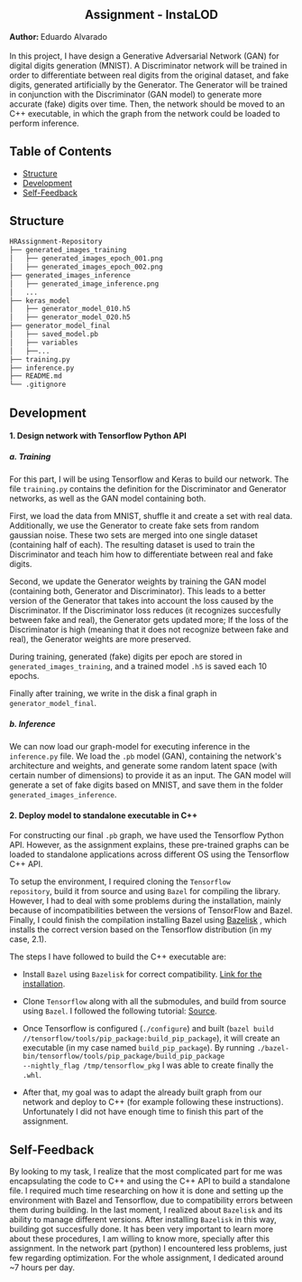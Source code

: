 <h2 align="center"> Assignment - InstaLOD </h2>
<b> Author: </b> Eduardo Alvarado <br> <br> 
In this project, I have design a Generative Adversarial Network (GAN) for digital digits generation (MNIST).
A Discriminator network will be trained in order to differentiate between real digits from the original dataset, and
fake digits, generated artificially by the Generator.
The Generator will be trained in conjunction with the Discriminator (GAN model) to generate more accurate (fake) digits
over time. Then, the network should be moved to an C++ executable, in which the graph from the network could be loaded to perform inference.

<!-- START doctoc generated TOC please keep comment here to allow auto update -->
<!-- DON'T EDIT THIS SECTION, INSTEAD RE-RUN doctoc TO UPDATE -->
## Table of Contents

- [Structure](#structure)
- [Development](#development)
- [Self-Feedback](#self-feedback)

<!-- END doctoc generated TOC please keep comment here to allow auto update -->

## Structure

```bash
HRAssignment-Repository
├── generated_images_training
│   ├── generated_images_epoch_001.png
│   ├── generated_images_epoch_002.png
├── generated_images_inference
│   ├── generated_image_inference.png
│   ...
├── keras_model
│   ├── generator_model_010.h5
│   ├── generator_model_020.h5
├── generator_model_final
│   ├── saved_model.pb
│   ├── variables
│	├──...
├── training.py
├── inference.py
├── README.md
└── .gitignore
```


## Development

<h4> 1. Design network with Tensorflow Python API </h4>

<h5> a. Training </h5>

For this part, I will be using Tensorflow and Keras to build our network. 
The file <code>training.py</code> contains the definition for the Discriminator and Generator networks, as well as the GAN model containing both.

First, we load the data from MNIST, shuffle it and create a set with real data. Additionally, we use the Generator to create fake sets from random gaussian noise. These two sets are merged into one single dataset (containing half of each). The resulting dataset is used to train the Discriminator and teach him how to differentiate between real and fake digits.

Second, we update the Generator weights by training the GAN model (containing both, Generator and Discriminator). This leads to a better version of the Generator that takes into account the loss caused by the Discriminator. If the Discriminator loss reduces (it recognizes succesfully between fake and real), the Generator gets updated more; If the loss of the Discriminator is high (meaning
that it does not recognize between fake and real), the Generator weights are more preserved.

During training, generated (fake) digits per epoch are stored in <code>generated_images_training</code>, and a trained model <code>.h5</code> is saved each 10 epochs.

Finally after training, we write in the disk a final graph in <code>generator_model_final</code>.

<h5> b. Inference </h5>

We can now load our graph-model for executing inference in the <code>inference.py</code> file. We load the <code>.pb</code> model (GAN), containing the network's architecture and weights, and generate some random latent space (with certain number of dimensions) to provide it as an input. The GAN model will generate a set of fake digits based on MNIST, and save them in the folder <code>generated_images_inference</code>.

<h4> 2. Deploy model to standalone executable in C++ </h4>

For constructing our final <code>.pb</code> graph, we have used the Tensorflow Python API. However, as the assignment 
explains, these pre-trained graphs can be loaded to standalone applications across different OS using the Tensorflow 
C++ API.

To setup the environment, I required cloning the <code>Tensorflow repository</code>, build it from source and using 
<code>Bazel</code> for compiling the library. However, I had to deal with some problems during the installation, 
mainly because of incompatibilities between the versions of TensorFlow and Bazel. Finally, I could finish the compilation
installing Bazel using [Bazelisk](https://github.com/bazelbuild/bazelisk) , which installs the correct version based
on the Tensorflow distribution (in my case, 2.1).

The steps I have followed to build the C++ executable are:

* Install <code>Bazel</code> using <code>Bazelisk</code> for correct compatibility.
[Link for the installation](https://docs.bazel.build/versions/master/install-bazelisk.html).

* Clone <code>Tensorflow</code> along with all the submodules, and build from source using <code>Bazel</code>. I 
followed the following tutorial: [Source](https://www.tensorflow.org/install/source).

* Once Tensorflow is configured (<code>./configure</code>) and built 
(<code>bazel build //tensorflow/tools/pip_package:build_pip_package</code>), it will create an executable (in my case
named <code>build_pip_package</code>). By running 
<code>./bazel-bin/tensorflow/tools/pip_package/build_pip_package --nightly_flag /tmp/tensorflow_pkg</code> I was able
to create finally the <code>.whl</code>.

* After that, my goal was to adapt the already built graph from our network and deploy to C++ (for example following
these instructions). Unfortunately I did not have enough time to finish this part of the assignment.


## Self-Feedback

By looking to my task, I realize that the most complicated part for me was encapsulating the code to C++ and 
using the C++ API to build a standalone file. I required much time researching on how it is done and setting up the 
environment with Bazel and Tensorflow, due to compatibility errors between them during building. 
In the last moment, I realized about <code>Bazelisk</code> and its ability to manage different versions. After installing
<code>Bazelisk</code> in this way, building got succesfully done. It has been very important to learn more about 
these procedures, I am willing to know more, specially after this assignment. In the network part (python) I 
encountered less problems, just few regarding optimization. For the whole assignment, I dedicated around ~7 hours per day.


